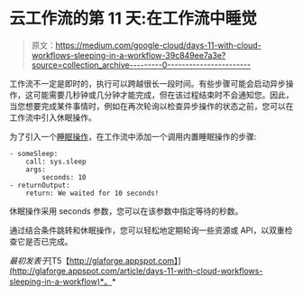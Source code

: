 # 云工作流的第 11 天:在工作流中睡觉

> 原文：<https://medium.com/google-cloud/days-11-with-cloud-workflows-sleeping-in-a-workflow-39c849ee7a3e?source=collection_archive---------0----------------------->

工作流不一定是即时的，执行可以跨越很长一段时间。有些步骤可能会启动异步操作，这可能需要几秒钟或几分钟才能完成，但在该过程结束时不会通知您。因此，当您想要完成某件事情时，例如在再次轮询以检查异步操作的状态之前，您可以在工作流中引入休眠操作。

为了引入一个[睡眠操作](https://cloud.google.com/workflows/docs/reference/syntax)，在工作流中添加一个调用内置睡眠操作的步骤:

```
- someSleep:
    call: sys.sleep
    args:
        seconds: 10
- returnOutput:
    return: We waited for 10 seconds!
```

休眠操作采用 seconds 参数，您可以在该参数中指定等待的秒数。

通过结合条件跳转和休眠操作，您可以轻松地定期轮询一些资源或 API，以双重检查它是否已完成。

*最初发表于*[T5【http://glaforge.appspot.com】](http://glaforge.appspot.com/article/days-11-with-cloud-workflows-sleeping-in-a-workflow)*。*